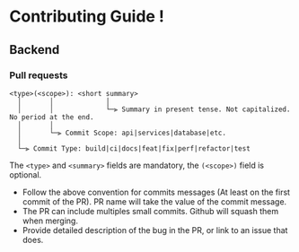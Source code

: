 # Contributing Guide !

## Backend

### Pull requests

```
<type>(<scope>): <short summary>
  │       │             │
  │       │             └─⫸ Summary in present tense. Not capitalized. No period at the end.
  │       │
  │       └─⫸ Commit Scope: api|services|database|etc.
  │
  └─⫸ Commit Type: build|ci|docs|feat|fix|perf|refactor|test
```

The `<type>` and `<summary>` fields are mandatory, the `(<scope>)` field is optional.

- Follow the above convention for commits messages (At least on the first commit of the PR). PR name will take the value of the commit message.
- The PR can include multiples small commits. Github will squash them when merging.
- Provide detailed description of the bug in the PR, or link to an issue that does.

